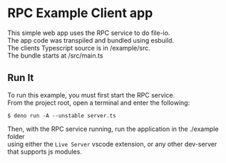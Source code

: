# RPC Example Client app
This simple web app uses the RPC service to do file-io.    
The app code was transpiled and bundled using esbuild.    
The clients Typescript source is in /example/src.    
The bundle starts at /src/main.ts

## Run It 

To run this example, you must first start the RPC service.     
From the project root, open a terminal and enter the following:    
```
$ deno run -A --unstable server.ts
```
Then, with the RPC service running, run the application in the ./example folder   
using either the `Live Server` vscode extension, or any other dev-server    
that supports js modules.
